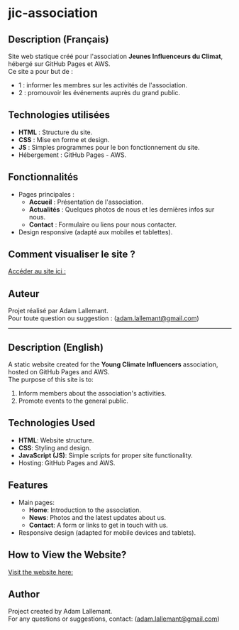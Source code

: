 # jic-association

## Description (Français)
Site web statique créé pour l'association **Jeunes Influenceurs du Climat**, hébergé sur GitHub Pages et AWS.  
Ce site a pour but de :
- 1 : informer les membres sur les activités de l'association.
- 2 : promouvoir les événements auprès du grand public.

## Technologies utilisées
- **HTML** : Structure du site.
- **CSS** : Mise en forme et design.
- **JS** : Simples programmes pour le bon fonctionnement du site.
- Hébergement : GitHub Pages - AWS.

## Fonctionnalités
- Pages principales :
  - **Accueil** : Présentation de l'association.
  - **Actualités** : Quelques photos de nous et les dernières infos sur nous.
  - **Contact** : Formulaire ou liens pour nous contacter.
- Design responsive (adapté aux mobiles et tablettes).

## Comment visualiser le site ?
[Accéder au site ici :](https://jic-dunkerque.com/index.html)

## Auteur
Projet réalisé par Adam Lallemant.  
Pour toute question ou suggestion : (adam.lallemant@gmail.com)

---

## Description (English)
A static website created for the **Young Climate Influencers** association, hosted on GitHub Pages and AWS.  
The purpose of this site is to:  
1. Inform members about the association's activities.  
2. Promote events to the general public.

## Technologies Used
- **HTML**: Website structure.  
- **CSS**: Styling and design.  
- **JavaScript (JS)**: Simple scripts for proper site functionality.  
- Hosting: GitHub Pages and AWS.

## Features
- Main pages:  
  - **Home**: Introduction to the association.  
  - **News**: Photos and the latest updates about us.  
  - **Contact**: A form or links to get in touch with us.  
- Responsive design (adapted for mobile devices and tablets).

## How to View the Website?
[Visit the website here:](https://jic-dunkerque.com/index.html)

## Author
Project created by Adam Lallemant.  
For any questions or suggestions, contact: (adam.lallemant@gmail.com)